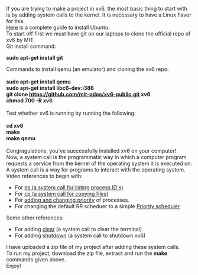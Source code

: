 If you are trying to make a project in xv6, the most basic thing to start with is by adding system calls to the kernel.
It is necessary to have a Linux flavor for this.
</br>
<a href="https://builtvisible.com/the-ubuntu-installation-guide/">Here</a> is a complete guide to install Ubuntu.</br>
To start off first we must have git on our laptops to clone the official repo of xv6 by MIT.</br>
Git install command:

  <b>sudo apt-get install git</b></br>

Commands to install qemu (an emulator) and cloning the xv6 repo:</br></br>
<b>
  sudo apt-get install qemu</br>
  sudo apt-get install libc6-dev:i386</br>
  git clone https://github.com/mit-pdos/xv6-public.git xv6</br>
  chmod 700 -R xv6</br>
</b></br>
Test whether xv6 is running by running the following:</br></br>
<b>
  cd xv6</br>
  make</br>
  make qemu</br>
</b></br>
Congragulations, you've successfully installed xv6 on your computer!
</br>
Now, a system call is the programmatic way in which a computer program requests a service from the kernel of the operating system it is executed on. 
A system call is a way for programs to interact with the operating system.</br>
Video references to begin with:
<ul>
<li>For <a href="https://www.youtube.com/watch?v=21SVYiKhcwM">ps (a system call for listing process ID's)</a>
</li>
<li>For <a href="https://youtu.be/ny56yjshACY">cp (a system call for copying files)</a>
</li>
<li>For <a href="https://youtu.be/hIXRrv-cBA4">adding and changing priority</a> of processes.
</li>
<li>For changing the default RR scheduer to a simple <a href="https://youtu.be/DZ0-GMtOtEc">Priority scheduler</a>
</li>
</ul>
Some other references:
<ul>
<li>For adding <a href="https://medium.com/@silvamatteus/adding-user-programs-to-xv6-ba9896605942">clear</a> (a system call to clear the terminal)
</li>
<li>For adding <a href="https://medium.com/@silvamatteus/adding-new-system-calls-to-xv6-217b7daefbe1">shutdown</a> (a system call to shutdown xv6)
</li>
</ul>

I have uploaded a zip file of my project after adding these system calls.
</br>
To run my project, download the zip file, extract and run the <b>make</b> commands given above.
</br>Enjoy!
